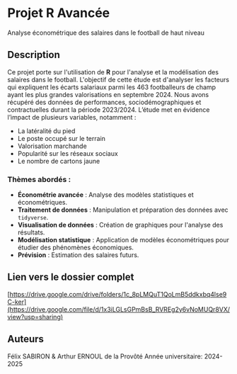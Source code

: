 # Projet R Avancée
Analyse économétrique des salaires dans le football de haut niveau 

## Description

Ce projet porte sur l'utilisation de **R** pour l'analyse et la modélisation des salaires dans le football. L'objectif de cette étude est d'analyser les facteurs qui expliquent les écarts salariaux parmi les 463 footballeurs de champ ayant les plus grandes valorisations en septembre 2024. Nous avons récupéré des données de performances, sociodémographiques et contractuelles durant la période 2023/2024.
L’étude met en évidence l’impact de plusieurs variables, notamment :

- La latéralité du pied
- Le poste occupé sur le terrain
- Valorisation marchande
- Popularité sur les réseaux sociaux
- Le nombre de cartons jaune


### Thèmes abordés :
- **Économétrie avancée** : Analyse des modèles statistiques et économétriques.
- **Traitement de données** : Manipulation et préparation des données avec `tidyverse`.
- **Visualisation de données** : Création de graphiques pour l'analyse des résultats.
- **Modélisation statistique** : Application de modèles économétriques pour étudier des phénomènes économiques.
- **Prévision** : Estimation des salaires futurs.

## Lien vers le dossier complet

[https://drive.google.com/drive/folders/1c_8pLMQuT1QoLmB5ddkxbq4lse9C-ker](https://drive.google.com/file/d/1x3iLGLsGPmBsB_RVREg2y6vNoMUQr8VX/view?usp=sharing)

## Auteurs
Félix SABIRON & Arthur ERNOUL de la Provôté
Année universitaire: 2024-2025

